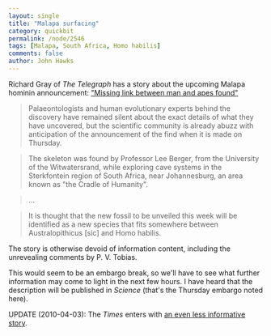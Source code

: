```yaml
---
layout: single 
title: "Malapa surfacing" 
category: quickbit
permalink: /node/2546
tags: [Malapa, South Africa, Homo habilis] 
comments: false 
author: John Hawks 
---
```


Richard Gray of <i>The Telegraph</i> has a story about the upcoming Malapa hominin announcement: <a href="http://www.telegraph.co.uk/science/evolution/7550033/Missing-link-between-man-and-apes-found.html">"Missing link between man and apes found"</a>

<blockquote>Palaeontologists and human evolutionary experts behind the discovery have remained silent about the exact details of what they have uncovered, but the scientific community is already abuzz with anticipation of the announcement of the find when it is made on Thursday.</blockquote>

<blockquote>The skeleton was found by Professor Lee Berger, from the University of the Witwatersrand, while exploring cave systems in the Sterkfontein region of South Africa, near Johannesburg, an area known as "the Cradle of Humanity".</blockquote>

<blockquote>...</blockquote>


<blockquote>It is thought that the new fossil to be unveiled this week will be identified as a new species that fits somewhere between Australopithicus [sic] and Homo habilis.</blockquote>

The story is otherwise devoid of information content, including the unrevealing comments by P. V. Tobias. 

This would seem to be an embargo break, so we'll have to see what further information may come to light in the next few hours. I have heard that the description will be published in <i>Science</i> (that's the Thursday embargo noted here). 

UPDATE (2010-04-03): The <i>Times</i> enters with <a href="http://www.timesonline.co.uk/tol/news/science/biology_evolution/article7087050.ece">an even less informative story</a>. 

